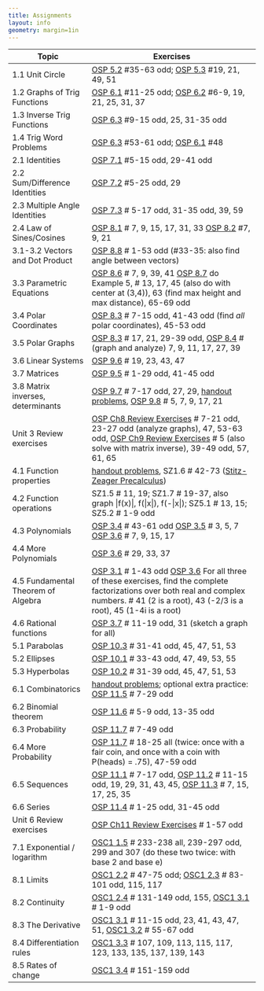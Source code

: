 ```yaml
---
title: Assignments
layout: info
geometry: margin=1in
---
```


|Topic|Exercises|
|-----|---------|
| 1.1 Unit Circle | [OSP 5.2](https://openstax.org/books/precalculus/pages/5-2-unit-circle-sine-and-cosine-functions) #35-63 odd; [OSP 5.3](https://openstax.org/books/precalculus/pages/5-3-the-other-trigonometric-functions) #19, 21, 49, 51 |
| 1.2 Graphs of Trig Functions | [OSP 6.1](https://openstax.org/books/precalculus/pages/6-1-graphs-of-the-sine-and-cosine-functions) #11-25 odd; [OSP 6.2](https://openstax.org/books/precalculus/pages/6-2-graphs-of-the-other-trigonometric-functions) #6-9, 19, 21, 25, 31, 37 |
| 1.3 Inverse Trig Functions | [OSP 6.3](https://openstax.org/books/precalculus/pages/6-3-inverse-trigonometric-functions) #9-15 odd, 25, 31-35 odd |
| 1.4 Trig Word Problems | [OSP 6.3](https://openstax.org/books/precalculus/pages/6-3-inverse-trigonometric-functions) #53-61 odd; [OSP 6.1](https://openstax.org/books/precalculus/pages/6-1-graphs-of-the-sine-and-cosine-functions) #48 |
| 2.1 Identities | [OSP 7.1](https://openstax.org/books/precalculus/pages/7-1-solving-trigonometric-equations-with-identities) #5-15 odd, 29-41 odd|
| 2.2 Sum/Difference Identities | [OSP 7.2](https://openstax.org/books/precalculus/pages/7-2-sum-and-difference-identities) #5-25 odd, 29 |
| 2.3 Multiple Angle Identities | [OSP 7.3](https://openstax.org/books/precalculus/pages/7-3-double-angle-half-angle-and-reduction-formulas) # 5-17 odd, 31-35 odd, 39, 59 |
| 2.4 Law of Sines/Cosines | [OSP 8.1](https://openstax.org/books/precalculus/pages/8-1-non-right-triangles-law-of-sines) # 7, 9, 15, 17, 31, 33 [OSP 8.2](https://openstax.org/books/precalculus/pages/8-2-non-right-triangles-law-of-cosines) #7, 9, 21 |
| 3.1-3.2 Vectors and Dot Product | [OSP 8.8](https://openstax.org/books/precalculus/pages/8-8-vectors) # 1-53 odd (#33-35: also find angle between vectors) |
| 3.3 Parametric Equations | [OSP 8.6](https://openstax.org/books/precalculus/pages/8-6-parametric-equations) # 7, 9, 39, 41 [OSP 8.7](https://openstax.org/books/precalculus/pages/8-7-parametric-equations-graphs) do Example 5, # 13, 17, 45 (also do with center at (3,4)), 63 (find max height and max distance), 65-69 odd |
| 3.4 Polar Coordinates | [OSP 8.3](https://openstax.org/books/precalculus/pages/8-3-polar-coordinates) # 7-15 odd, 41-43 odd (find *all* polar coordinates), 45-53 odd |
| 3.5 Polar Graphs | [OSP 8.3](https://openstax.org/books/precalculus/pages/8-3-polar-coordinates) # 17, 21, 29-39 odd, [OSP 8.4](https://openstax.org/books/precalculus/pages/8-4-polar-coordinates-graphs) # (graph and analyze) 7, 9, 11, 17, 27, 39 |
| 3.6 Linear Systems | [OSP 9.6](https://openstax.org/books/precalculus/pages/9-6-solving-systems-with-gaussian-elimination) # 19, 23, 43, 47 |
| 3.7 Matrices | [OSP 9.5](https://openstax.org/books/precalculus/pages/9-5-matrices-and-matrix-operations) # 1-29 odd, 41-45 odd |
| 3.8 Matrix inverses, determinants | [OSP 9.7](https://openstax.org/books/precalculus/pages/9-7-solving-systems-with-inverses) # 7-17 odd, 27, 29, [handout problems](../3.8_matrix_inverses/handout), [OSP 9.8](https://openstax.org/books/precalculus/pages/9-8-solving-systems-with-cramers-rule) # 5, 7, 9, 17, 21 |
| Unit 3 Review exercises | [OSP Ch8 Review Exercises](https://openstax.org/books/precalculus/pages/8-review-exercises) # 7-21 odd, 23-27 odd (analyze graphs), 47, 53-63 odd, [OSP Ch9 Review Exercises](https://openstax.org/books/precalculus/pages/9-review-exercises) # 5 (also solve with matrix inverse), 39-49 odd, 57, 61, 65 |
| 4.1 Function properties | [handout problems](../4.1_function_properties/handout), SZ1.6 # 42-73 ([Stitz-Zeager Precalculus](https://www.stitz-zeager.com/))|
| 4.2 Function operations | SZ1.5 # 11, 19; SZ1.7 # 19-37, also graph \|f(x)\|, f(\|x\|), f(-\|x\|); SZ5.1 # 13, 15; SZ5.2 # 1-9 odd |
| 4.3 Polynomials | [OSP 3.4](https://openstax.org/books/precalculus/pages/3-4-graphs-of-polynomial-functions) # 43-61 odd [OSP 3.5](https://openstax.org/books/precalculus/pages/3-5-dividing-polynomials) # 3, 5, 7 [OSP 3.6](https://openstax.org/books/precalculus/pages/3-6-zeros-of-polynomial-functions) # 7, 9, 15, 17 |
| 4.4 More Polynomials | [OSP 3.6](https://openstax.org/books/precalculus/pages/3-6-zeros-of-polynomial-functions) # 29, 33, 37 | 
| 4.5 Fundamental Theorem of Algebra | [OSP 3.1](https://openstax.org/books/precalculus/pages/3-1-complex-numbers) # 1-43 odd [OSP 3.6](https://openstax.org/books/precalculus/pages/3-6-zeros-of-polynomial-functions) For all three of these exercises, find the complete factorizations over both real and complex numbers. # 41 (2 is a root), 43 (-2/3 is a root), 45 (1-4i is a root) | 
| 4.6 Rational functions | [OSP 3.7](https://openstax.org/books/precalculus/pages/3-7-rational-functions) # 11-19 odd, 31 (sketch a graph for all) | 
| 5.1 Parabolas | [OSP 10.3](https://openstax.org/books/precalculus/pages/10-3-the-parabola) # 31-41 odd, 45, 47, 51, 53 | 
| 5.2 Ellipses | [OSP 10.1](https://openstax.org/books/precalculus/pages/10-1-the-ellipse) # 33-43 odd, 47, 49, 53, 55 | 
| 5.3 Hyperbolas | [OSP 10.2](https://openstax.org/books/precalculus/pages/10-2-the-hyperbola) # 31-39 odd, 45, 47, 51, 53 | 
| 6.1 Combinatorics |[handout problems](../6.1_combinatorics/hw6.1.pdf); optional extra practice: [OSP 11.5](https://openstax.org/books/precalculus/pages/11-5-counting-principles) # 7-29 odd | 
| 6.2 Binomial theorem |[OSP 11.6](https://openstax.org/books/precalculus/pages/11-6-binomial-theorem) # 5-9 odd, 13-35 odd | 
| 6.3 Probability |[OSP 11.7](https://openstax.org/books/precalculus/pages/11-7-probability) # 7-49 odd | 
| 6.4 More Probability |[OSP 11.7](https://openstax.org/books/precalculus/pages/11-7-probability) # 18-25 all (twice: once with a fair coin, and once with a coin with P(heads) = .75), 47-59 odd | 
| 6.5 Sequences |[OSP 11.1](https://openstax.org/books/precalculus/pages/11-1-sequences-and-their-notations) # 7-17 odd, [OSP 11.2](https://openstax.org/books/precalculus/pages/11-2-arithmetic-sequences) # 11-15 odd, 19, 29, 31, 43, 45, [OSP 11.3](https://openstax.org/books/precalculus/pages/11-3-geometric-sequences) # 7, 15, 17, 25, 35 | 
| 6.6 Series |[OSP 11.4](https://openstax.org/books/precalculus/pages/11-4-series-and-their-notations) # 1-25 odd, 31-45 odd | 
| Unit 6 Review exercises | [OSP Ch11 Review Exercises](https://openstax.org/books/precalculus/pages/11-review-exercises) # 1-57 odd |
| 7.1 Exponential / logarithm |[OSC1 1.5](https://openstax.org/books/calculus-volume-1/pages/1-5-exponential-and-logarithmic-functions) # 233-238 all, 239-297 odd, 299 and 307 (do these two twice: with base 2 and base e)| 
| 8.1 Limits |[OSC1 2.2](https://openstax.org/books/calculus-volume-1/pages/2-2-the-limit-of-a-function) # 47-75 odd; [OSC1 2.3](https://openstax.org/books/calculus-volume-1/pages/2-3-the-limit-laws) # 83-101 odd, 115, 117 | 
| 8.2 Continuity |[OSC1 2.4](https://openstax.org/books/calculus-volume-1/pages/2-4-continuity) # 131-149 odd, 155, [OSC1 3.1](https://openstax.org/books/calculus-volume-1/pages/3-1-defining-the-derivative) # 1-9 odd | 
| 8.3 The Derivative |[OSC1 3.1](https://openstax.org/books/calculus-volume-1/pages/3-1-defining-the-derivative) # 11-15 odd, 23, 41, 43, 47, 51, [OSC1 3.2](https://openstax.org/books/calculus-volume-1/pages/3-2-the-derivative-as-a-function) # 55-67 odd | 
| 8.4 Differentiation rules |[OSC1 3.3](https://openstax.org/books/calculus-volume-1/pages/3-3-differentiation-rules) # 107, 109, 113, 115, 117, 123, 133, 135, 137, 139, 143 | 
| 8.5 Rates of change | [OSC1 3.4](https://openstax.org/books/calculus-volume-1/pages/3-4-derivatives-as-rates-of-change) # 151-159 odd |

